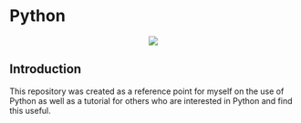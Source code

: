 # Python

<p align="center"><img src=https://github.com/TH1622EE/data/blob/main/logos/python/python-logo-1.png/></p>

## Introduction

This repository was created as a reference point for myself on the use of Python as well as a tutorial for others who are interested in Python and find this useful.
